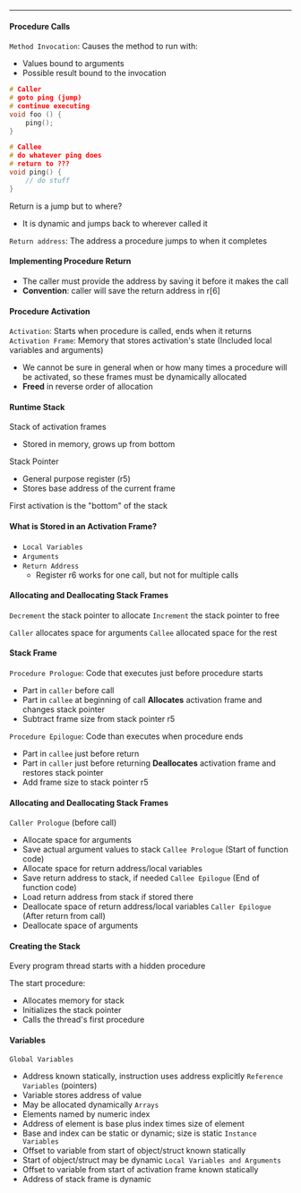 ***
#### Procedure Calls
`Method Invocation`: Causes the method to run with:
* Values bound to arguments
* Possible result bound to the invocation

```cpp
# Caller
# goto ping (jump)
# continue executing
void foo () {
	ping();
}

# Callee
# do whatever ping does
# return to ???
void ping() {
	// do stuff
}
```

Return is a jump but to where?
* It is dynamic and jumps back to wherever called it

`Return address`: The address a procedure jumps to when it completes


#### Implementing Procedure Return
* The caller must provide the address by saving it before it makes the call
* **Convention**: caller will save the return address in r[6]

#### Procedure Activation
`Activation`: Starts when procedure is called, ends when it returns
`Activation Frame`: Memory that stores activation's state (Included local variables and arguments)
* We cannot be sure in general when or how many times a procedure will be activated, so these frames must be dynamically allocated
* **Freed** in reverse order of allocation

#### Runtime Stack
Stack of activation frames
* Stored in memory, grows up from bottom

Stack Pointer
* General purpose register (r5)
* Stores base address of the current frame

First activation is the "bottom" of the stack

#### What is Stored in an Activation Frame?
* `Local Variables`
* `Arguments`
* `Return Address`
	* Register r6 works for one call, but not for multiple calls

#### Allocating and Deallocating Stack Frames
`Decrement` the stack pointer to allocate
`Increment` the stack pointer to free

`Caller` allocates space for arguments
`Callee` allocated space for the rest

#### Stack Frame
`Procedure Prologue`: Code that executes just before procedure starts
* Part in `caller` before call
* Part in `callee` at beginning of call
**Allocates** activation frame and changes stack pointer
* Subtract frame size from stack pointer r5

`Procedure Epilogue`: Code than executes when procedure ends
* Part in `callee` just before return
* Part in `caller` just before returning
**Deallocates** activation frame and restores stack pointer
* Add frame size to stack pointer r5

#### Allocating and Deallocating Stack Frames
`Caller Prologue` (before call)
* Allocate space for arguments
* Save actual argument values to stack
`Callee Prologue` (Start of function code)
* Allocate space for return address/local variables
* Save return address to stack, if needed
`Callee Epilogue` (End of function code)
* Load return address from stack if stored there
* Deallocate space of return address/local variables
`Caller Epilogue` (After return from call)
* Deallocate space of arguments

#### Creating the Stack
Every program thread starts with a hidden procedure

The start procedure:
* Allocates memory for stack
* Initializes the stack pointer
* Calls the thread's first procedure
#### Variables
`Global Variables`
* Address known statically, instruction uses address explicitly
`Reference Variables` (pointers)
* Variable stores address of value
* May be allocated dynamically
`Arrays`
* Elements named by numeric index
* Address of element is base plus index times size of element
* Base and index can be static or dynamic; size is static
`Instance Variables`
* Offset to variable from start of object/struct known statically
* Start of object/struct may be dynamic
`Local Variables and Arguments`
* Offset to variable from start of activation frame known statically
* Address of stack frame is dynamic
